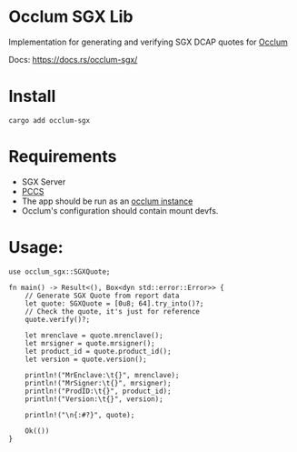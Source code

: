 # Occlum SGX Lib

Implementation for generating and verifying SGX DCAP quotes for [Occlum](https://github.com/occlum/occlum)

Docs: https://docs.rs/occlum-sgx/

# Install

`cargo add occlum-sgx`


# Requirements
- SGX Server
- [PCCS](https://github.com/intel/SGXDataCenterAttestationPrimitives/blob/master/QuoteGeneration/pccs/README.md)
- The app should be run as an [occlum instance](https://occlum.readthedocs.io/en/latest/quickstart.html)
- Occlum's configuration should contain mount devfs.

# Usage:

```
use occlum_sgx::SGXQuote;

fn main() -> Result<(), Box<dyn std::error::Error>> {
    // Generate SGX Quote from report data
    let quote: SGXQuote = [0u8; 64].try_into()?;
    // Check the quote, it's just for reference
    quote.verify()?;

    let mrenclave = quote.mrenclave();
    let mrsigner = quote.mrsigner();
    let product_id = quote.product_id();
    let version = quote.version();

    println!("MrEnclave:\t{}", mrenclave);
    println!("MrSigner:\t{}", mrsigner);
    println!("ProdID:\t{}", product_id);
    println!("Version:\t{}", version);

    println!("\n{:#?}", quote);

    Ok(())
}
```